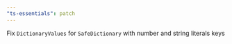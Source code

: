 ```yaml
---
"ts-essentials": patch
---
```


Fix `DictionaryValues` for `SafeDictionary` with number and string literals keys

